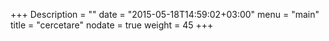 +++
Description = ""
date = "2015-05-18T14:59:02+03:00"
menu = "main"
title = "cercetare"
nodate = true
weight = 45
+++
